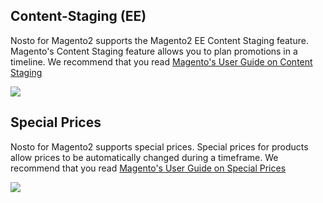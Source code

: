 ## Content-Staging (EE)

Nosto for Magento2 supports the Magento2 EE Content Staging feature. Magento's Content Staging feature allows you to plan promotions in a timeline. We recommend that you read [Magento's User Guide on Content Staging](http://docs.magento.com/m2/ee/user_guide/cms/content-staging.html)

![](http://docs.magento.com/m2/ee/user_guide/Resources/Images-ee/content-staging-timeline-4-week-view.png)

## Special Prices

Nosto for Magento2 supports special prices. Special prices for products allow prices to be automatically changed during a timeframe. We recommend that you read [Magento's User Guide on Special Prices](http://docs.magento.com/m2/ce/user_guide/catalog/product-price-special.html)

![](https://user-images.githubusercontent.com/327432/35088355-38686136-fc3c-11e7-8661-46f65f5193b8.png)